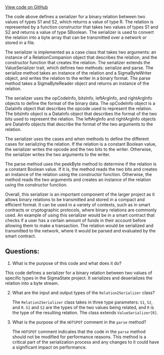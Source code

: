 [View code on GitHub](sigmastate-interpreterhttps://github.com/ScorexFoundation/sigmastate-interpreter/interpreter/shared/src/main/scala/sigmastate/serialization/trees/Relation2Serializer.scala)

The code above defines a serializer for a binary relation between two values of types S1 and S2, which returns a value of type R. The relation is represented by a function constructor that takes two values of types S1 and S2 and returns a value of type SBoolean. The serializer is used to convert the relation into a byte array that can be transmitted over a network or stored in a file.

The serializer is implemented as a case class that takes two arguments: an instance of a RelationCompanion object that describes the relation, and the constructor function that creates the relation. The serializer extends the ValueSerializer trait, which defines two methods: serialize and parse. The serialize method takes an instance of the relation and a SigmaByteWriter object, and writes the relation to the writer in a binary format. The parse method takes a SigmaByteReader object and returns an instance of the relation.

The serializer uses the opCodeInfo, bitsInfo, leftArgInfo, and rightArgInfo objects to define the format of the binary data. The opCodeInfo object is a DataInfo object that describes the opcode used to represent the relation. The bitsInfo object is a DataInfo object that describes the format of the two bits used to represent the relation. The leftArgInfo and rightArgInfo objects are DataInfo objects that describe the format of the two arguments to the relation.

The serializer uses the cases and when methods to define the different cases for serializing the relation. If the relation is a constant Boolean value, the serializer writes the opcode and the two bits to the writer. Otherwise, the serializer writes the two arguments to the writer.

The parse method uses the peekByte method to determine if the relation is a constant Boolean value. If it is, the method reads the two bits and creates an instance of the relation using the constructor function. Otherwise, the method reads the two arguments and creates an instance of the relation using the constructor function.

Overall, this serializer is an important component of the larger project as it allows binary relations to be transmitted and stored in a compact and efficient format. It can be used in a variety of contexts, such as in smart contracts or cryptographic protocols, where binary relations are commonly used. An example of using this serializer would be in a smart contract that checks if a user has a certain amount of funds in their account before allowing them to make a transaction. The relation would be serialized and transmitted to the network, where it would be parsed and evaluated by the smart contract.
## Questions: 
 1. What is the purpose of this code and what does it do?
   
   This code defines a serializer for a binary relation between two values of specific types in the SigmaState project. It serializes and deserializes the relation into a byte stream.

2. What are the input and output types of the `Relation2Serializer` class?
   
   The `Relation2Serializer` class takes in three type parameters: `S1`, `S2`, and `R`. `S1` and `S2` are the types of the two values being related, and `R` is the type of the resulting relation. The class extends `ValueSerializer[R]`.

3. What is the purpose of the `HOTSPOT` comment in the `parse` method?
   
   The `HOTSPOT` comment indicates that the code in the `parse` method should not be modified for performance reasons. This method is a critical part of the serialization process and any changes to it could have a significant impact on performance.